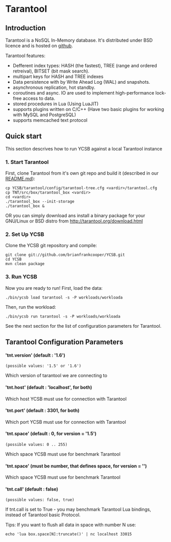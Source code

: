 # Tarantool

## Introduction

Tarantool is a NoSQL In-Memory database.
It's distributed under BSD licence and is hosted on [github][tnt-github].

Tarantool features:

* Defferent index types: HASH (the fastest), TREE (range and ordered retreival), BITSET (bit  mask search).
* multipart keys for HASH and TREE indexes
* Data persistence with by Write Ahead Log (WAL) and snapshots.
* asynchronous replication, hot standby.
* coroutines and async. IO are used to implement high-performance lock-free access to data.
* stored procedures in Lua (Using LuaJIT)
* supports plugins written on C/C++ (Have two basic plugins for working with MySQL and PostgreSQL)
* supports memcached text protocol

## Quick start

This section descrives how to run YCSB against a local Tarantool instance

### 1. Start Tarantool

First, clone Tarantool from it's own git repo and build it (described in our [README.md][tnt-readme]):

    cp YCSB/tarantool/config/tarantool-tree.cfg <vardir>/tarantool.cfg
    cp TNT/src/box/tarantool_box <vardir>
    cd <vardir>
    ./tarantool_box --init-storage
    ./tarantool_box &

OR you can simply download ans install a binary package for your GNU/Linux or BSD distro from http://tarantool.org/download.html

### 2. Set Up YCSB

Clone the YCSB git repository and compile:

    git clone git://github.com/brianfrankcooper/YCSB.git
    cd YCSB
    mvn clean package

### 3. Run YCSB

Now you are ready to run! First, load the data:

    ./bin/ycsb load tarantool -s -P workloads/workloada

Then, run the workload:

    ./bin/ycsb run tarantool -s -P workloads/workloada

See the next section for the list of configuration parameters for Tarantool.

## Tarantool Configuration Parameters

#### 'tnt.version' (default : '1.6')
    (possible values: '1.5' or '1.6')
Which version of tarantool we are connecting to
#### 'tnt.host' (default : 'localhost', for both)
Which host YCSB must use for connection with Tarantool
#### 'tnt.port' (default : 3301, for both)
Which port YCSB must use for connection with Tarantool
#### 'tnt.space' (default : 0, for version = '1.5')
    (possible values: 0 .. 255)
Which space YCSB must use for benchmark Tarantool
#### 'tnt.space' (must be number, that defines space, for version = '')
Which space YCSB must use for benchmark Tarantool
#### 'tnt.call' (default : false)
    (possible values: false, true)
If tnt.call is set to True - you may benchmark Tarantool Lua bindings,
instead of Tarantool basic Protocol.

Tips: If you want to flush all data in space with number N use:

    echo 'lua box.space[N]:truncate()' | nc localhost 33015

[tnt-github]:https://github.com/tarantool/tarantool/
[tnt-readme]:https://github.com/tarantool/tarantool/blob/master/README.md

